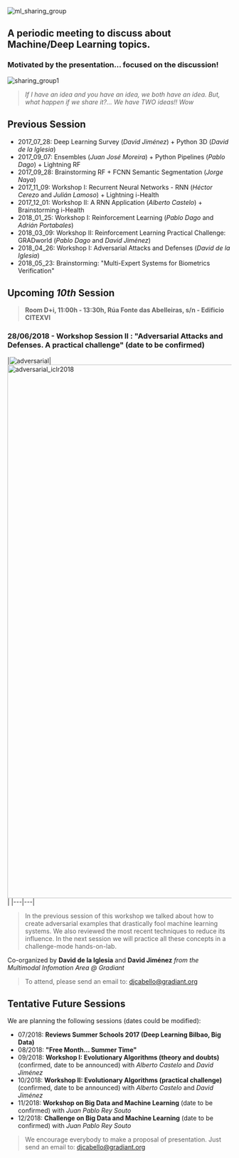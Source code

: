 ![ml_sharing_group](https://user-images.githubusercontent.com/30496090/37024691-ddf45440-2129-11e8-96f6-eca21a083b0e.png)

## A periodic meeting to discuss about Machine/Deep Learning topics. 
### Motivated by the presentation... focused on the discussion!
![sharing_group1](https://user-images.githubusercontent.com/30496090/31537549-e4db5ada-b002-11e7-9385-3dc08004c3e0.jpg)
> *If I have an idea and you have an idea, we both have an idea. But, what happen if we share it?... 
> We have TWO ideas!! Wow*

## Previous Session
* 2017_07_28: Deep Learning Survey (*David Jiménez*) + Python 3D (*David de la Iglesia*)
* 2017_09_07: Ensembles (*Juan José Moreira*) + Python Pipelines (*Pablo Dago*) + Lightning RF 
* 2017_09_28: Brainstorming RF + FCNN Semantic Segmentation (*Jorge Naya*)
* 2017_11_09: Workshop I: Recurrent Neural Networks - RNN (*Héctor Cerezo* and *Julián Lamoso*) + Lightning i-Health
* 2017_12_01: Workshop II: A RNN Application (*Alberto Castelo*) + Brainstorming i-Health
* 2018_01_25: Workshop I: Reinforcement Learning (*Pablo Dago* and *Adrián Portabales*)
* 2018_03_09: Workshop II: Reinforcement Learning Practical Challenge: GRADworld (*Pablo Dago* and *David Jiménez*)
* 2018_04_26: Workshop I: Adversarial Attacks and Defenses (*David de la Iglesia*)
* 2018_05_23: Brainstorming: "Multi-Expert Systems for Biometrics Verification"

## Upcoming ***10th*** Session
> **Room D+i, 11:00h - 13:30h, Rúa Fonte das Abelleiras, s/n - Edificio CITEXVI**
### 28/06/2018 - Workshop Session II : "Adversarial Attacks and Defenses. A practical challenge" (date to be confirmed) 

|![adversarial](https://user-images.githubusercontent.com/30496090/40491705-1016018e-5f6f-11e8-8dd3-4bc60d4d6088.png)|
<img width="1196" alt="adversarial_iclr2018" src="https://user-images.githubusercontent.com/30496090/40491708-12f624a6-5f6f-11e8-8f7b-4d81540bd91b.png">|
|---|---|
> In the previous session of this workshop we talked about how to create adversarial examples that drastically fool machine learning systems. We also reviewed the most recent techniques to reduce its influence. In the next session we will practice all these concepts in a challenge-mode hands-on-lab.

Co-organized by **David de la Iglesia** and **David Jiménez** *from the Multimodal Infomation Area @ Gradiant*

> To attend, please send an email to: 
> djcabello@gradiant.org


## Tentative Future Sessions
We are planning the following sessions (dates could be modified):

* 07/2018: **Reviews Summer Schools 2017 (Deep Learning Bilbao, Big Data)**
* 08/2018: **"Free Month... Summer Time"**
* 09/2018: **Workshop I: Evolutionary Algorithms (theory and doubts)** (confirmed, date to be announced) with *Alberto Castelo* and *David Jiménez*
* 10/2018: **Workshop II: Evolutionary Algorithms (practical challenge)** (confirmed, date to be announced)  with *Alberto Castelo* and *David Jiménez*
* 11/2018: **Workshop on Big Data and Machine Learning** (date to be confirmed) with *Juan Pablo Rey Souto* 
* 12/2018: **Challenge on Big Data and Machine Learning** (date to be confirmed) with *Juan Pablo Rey Souto*

> We encourage everybody to make a proposal of presentation. 
> Just send an email to: djcabello@gradiant.org

